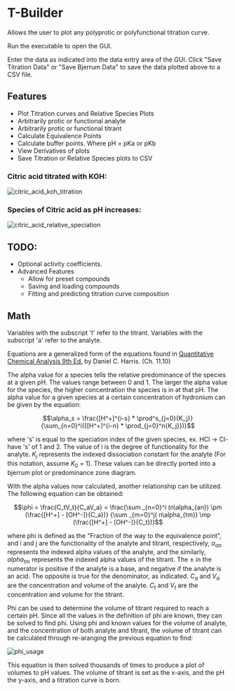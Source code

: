 # T-Builder

Allows the user to plot any polyprotic or polyfunctional titration curve.

Run the executable to open the GUI.

Enter the data as indicated into the data entry area of the GUI. Click "Save Titration Data" or "Save Bjerrum Data" to
save the data plotted above to a CSV file.

## Features

* Plot Titration curves and Relative Species Plots
* Arbitrarily protic or functional analyte
* Arbitrarily protic or functional titrant
* Calculate Equivalence Points
* Calculate buffer points. Where pH = pKa or pKb
* View Derivatives of plots
* Save Titration or Relative Species plots to CSV

### Citric acid titrated with KOH:

![citric_acid_koh_titration](https://i.imgur.com/SnqnyLr.png)

### Species of Citric acid as pH increases:

![citric_acid_relative_speciation](https://i.imgur.com/qt3wTgF.png)

## TODO:

* Optional activity coefficients.
* Advanced Features
    * Allow for preset compounds
    * Saving and loading compounds
    * Fitting and predicting titration curve composition

## Math

Variables with the subscript 't' refer to the titrant. Variables with the subscript 'a' refer to the analyte.

Equations are a generalized form of the equations found
in [Quantitative Chemical Analysis 9th Ed.](https://www.amazon.com/Quantitative-Chemical-Analysis-Daniel-Harris/dp/146413538X)
by Daniel C. Harris. (Ch. 11.10)

The alpha value for a species tells the relative predominance of the species at a given pH. The values range between 0
and 1. The larger the alpha value for the species, the higher concentration the species is in at that pH. The alpha
value for a given species at a certain concentration of hydronium can be given by the equation:

$$\alpha_s = \frac{[H^+]^{i-s} * \prod^s_{j=0}{K_j}}{\sum_{n=0}^i({[H^+]^{i-n} * \prod_{j=0}^n{K_j}})}$$

where 's' is equal to the speciation index of the given species, ex. HCl -> Cl- have 's' of 1 and 2. The value of i is 
the degree of functionality for the analyte. $K_j$ represents the indexed dissociation constant for the analyte 
(For this notation, assume $K_0$ = 1). These values can be directly ported into a bjerrum plot or predominance zone 
diagram.

With the alpha values now calculated, another relationship can be utilized. The following equation can be obtained:

$$\phi = \frac{C_tV_t}{C_aV_a} = \frac{\sum _{n=0}^i (n\alpha_{an}) \pm (\frac{[H^+] - [OH^-]}{C_a})} {\sum _{m=0}^j(
n\alpha_{tm}) \mp (\frac{[H^+] - [OH^-]}{C_t})}$$

where phi is defined as the "Fraction of the way to the equivalence point", and i and j are the functionality of the
analyte and titrant, respectively, $\alpha_{an}$ represents the indexed alpha values of the analyte, and the similarly,
$alpha_{tm}$ represents the indexed alpha values of the titrant. The $\pm$ in the numerator is positive if the analyte is a
base, and negative if the analyte is an acid. The opposite is true for the denominator, as indicated. $C_a$ and $V_a$ are
the concentration and volume of the analyte. $C_t$ and $V_t$ are the concentration and volume for the titrant.

Phi can be used to determine the volume of titrant required to reach a certain pH. Since all the values in the
definition of phi are known, they can be solved to find phi. Using phi and known values for the volume of analyte, and
the concentration of both analyte and titrant, the volume of titrant can be calculated through re-aranging the previous
equation to find:

![phi_usage](https://latex.codecogs.com/png.latex?\dpi{200}&space;\bg_white&space;V_t&space;=&space;\frac{\phi&space;C_a&space;V_a}&space;{C_t})

This equation is then solved thousands of times to produce a plot of volumes to pH values. The volume of titrant is set
as the x-axis, and the pH the y-axis, and a titration curve is born.

